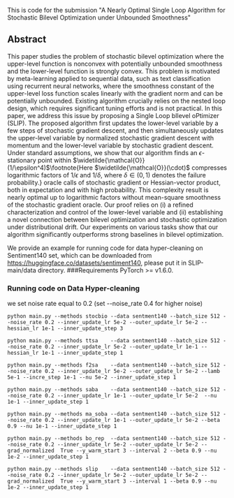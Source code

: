 This is code for the submission "A Nearly Optimal Single Loop Algorithm for Stochastic Bilevel Optimization 
under Unbounded Smoothness"
## Abstract
This paper studies the problem of stochastic bilevel optimization where the upper-level function is nonconvex with potentially unbounded smoothness and the lower-level function is strongly convex. This problem is motivated by meta-learning applied to sequential data, such as text classification using recurrent neural networks, where the smoothness constant of the upper-level loss function
scales linearly with the gradient norm and can be potentially unbounded. Existing algorithm crucially relies on the nested loop design, which requires significant tuning efforts and is not practical. In this paper, we address this issue by proposing a Single Loop bIlevel oPtimizer (SLIP). The proposed algorithm first updates the lower-level variable by a few steps of stochastic gradient descent, and then simultaneously updates the upper-level variable by normalized stochastic gradient descent with momentum and the lower-level variable by stochastic gradient descent. Under standard assumptions, we show that our algorithm finds an $\epsilon$-stationary point within $\widetilde{\mathcal{O}}(1/\epsilon^4)$\footnote{Here $\widetilde{\mathcal{O}}(\cdot)$ compresses logarithmic factors of $1/\epsilon$ and $1/\delta$, where $\delta\in(0,1)$ denotes the failure probability.} oracle calls of stochastic gradient or Hessian-vector product, both in expectation and with high probability. This complexity result is nearly optimal up to logarithmic factors without mean-square smoothness of the stochastic gradient oracle. Our proof relies on (i) a refined characterization and control of the lower-level variable and (ii) establishing a novel connection between bilevel optimization and stochastic optimization under distributional drift. Our experiments on various tasks show that our algorithm significantly outperforms strong baselines in bilevel optimization.

We provide an example for running code for data hyper-cleaning on Sentiment140 set, which can be downloaded from https://huggingface.co/datasets/sentiment140, please put it in SLIP-main/data directory. 
###Requirements
PyTorch >= v1.6.0.

### Running code on Data Hyper-cleaning 
we set noise rate equal to 0.2 (set --noise_rate 0.4 for higher noise)

    python main.py --methods stocbio --data sentment140 --batch_size 512 --noise_rate 0.2 --inner_update_lr 5e-2 --outer_update_lr 5e-2 --hessian_lr 1e-1 --inner_update_step 3

    python main.py --methods ttsa    --data sentment140 --batch_size 512 --noise_rate 0.2 --inner_update_lr 5e-2 --outer_update_lr 1e-1 --hessian_lr 1e-1 --inner_update_step 1

    python main.py --methods f2sa    --data sentment140 --batch_size 512 --noise_rate 0.2 --inner_update_lr 5e-2 --outer_update_lr 5e-2 --lamb 5e-1 --incre_step 1e-1 --nu 5e-2 --inner_update_step 1

    python main.py --methods saba    --data sentment140 --batch_size 512 --noise_rate 0.2 --inner_update_lr 1e-1 --outer_update_lr 5e-2  --nu 1e-1 --inner_update_step 1

    python main.py --methods ma_soba --data sentment140 --batch_size 512 --noise_rate 0.2 --inner_update_lr 1e-1 --outer_update_lr 5e-2 --beta 0.9 --nu 1e-1 --inner_update_step 1

    python main.py --methods bo_rep  --data sentment140 --batch_size 512 --noise_rate 0.2 --inner_update_lr 5e-2 --outer_update_lr 5e-2 --grad_normalized  True --y_warm_start 3 --interval 2 --beta 0.9 --nu 1e-2 --inner_update_step 1

    python main.py --methods slip    --data sentment140 --batch_size 512 --noise_rate 0.2 --inner_update_lr 5e-2 --outer_update_lr 5e-2 --grad_normalized  True --y_warm_start 3 --interval 1 --beta 0.9 --nu 1e-2 --inner_update_step 1


